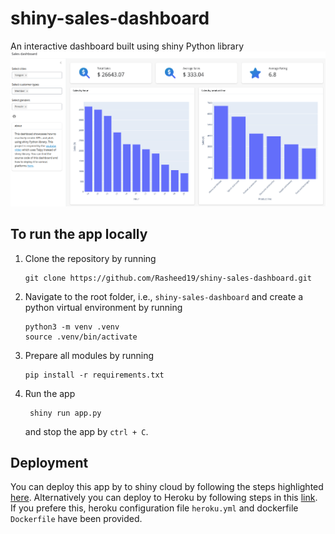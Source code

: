 # shiny-sales-dashboard
An interactive dashboard built using shiny Python library
![Dashboard UI](assets/dashboard_ui.png)

## To run the app locally
1. Clone the repository by running
    ```
    git clone https://github.com/Rasheed19/shiny-sales-dashboard.git
    ```
1. Navigate to the root folder, i.e., `shiny-sales-dashboard` and create a python virtual environment by running
    ```
    python3 -m venv .venv
    source .venv/bin/activate
    ``` 
1. Prepare all modules by running
    ```
    pip install -r requirements.txt
    ```
1. Run the app
   ```
    shiny run app.py
    ```
    and stop the app by  `ctrl + C`.

## Deployment
You can deploy this app by to shiny cloud by following the steps highlighted [here](https://shiny.posit.co/py/docs/deploy-cloud.html). Alternatively you can deploy to Heroku by following steps in this [link](https://github.com/analythium/shiny-load-balancing/blob/main/01-heroku.md). If you prefere this, heroku configuration file `heroku.yml` and dockerfile `Dockerfile` have been provided.

